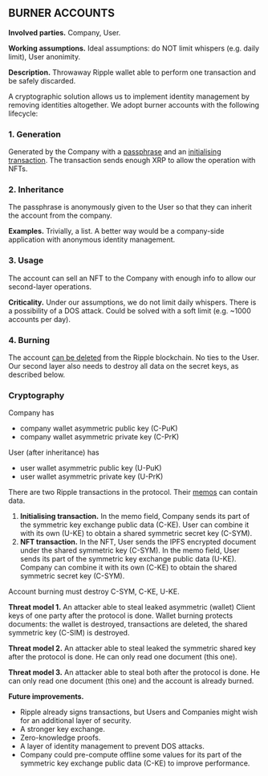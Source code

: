 

## BURNER ACCOUNTS

**Involved parties.** Company, User.

**Working assumptions.** Ideal assumptions: do NOT limit whispers (e.g. daily limit), User anonimity.

**Description.** Throwaway Ripple wallet able to perform one transaction and be safely discarded.

A cryptographic solution allows us to implement identity management by removing identities altogether. We adopt burner accounts with the following lifecycle:

### 1. Generation
Generated by the Company with a [passphrase](https://xrpl.org/cryptographic-keys.html#passphrase) and an [initialising transaction](https://xrpl.org/accounts.html#creating-accounts). The transaction sends enough XRP to allow the operation with NFTs.

### 2. Inheritance
The passphrase is anonymously given to the User so that they can inherit the account from the company. 

**Examples.** Trivially, a list. A better way would be a company-side application with anonymous identity management.

### 3. Usage
The account can sell an NFT to the Company with enough info to allow our second-layer operations.

**Criticality.** Under our assumptions, we do not limit daily whispers. There is a possibility of a DOS attack. Could be solved with a soft limit (e.g. ~1000 accounts per day).

### 4. Burning
The account [can be deleted](https://xrpl.org/deleting-accounts.html) from the Ripple blockchain. No ties to the User. Our second layer also needs to destroy all data on the secret keys, as described below.

### Cryptography

Company has 
- company wallet asymmetric public key (C-PuK)
- company wallet asymmetric private key (C-PrK)

User (after inheritance) has
- user wallet asymmetric public key (U-PuK)
- user wallet asymmetric private key (U-PrK)

There are two Ripple transactions in the protocol. Their [memos](https://xrpl.org/transaction-common-fields.html#memos-field) can contain data. 
1. **Initialising transaction.** In the memo field, Company sends its part of the symmetric key exchange public data (C-KE). User can combine it with its own (U-KE) to obtain a shared symmetric secret key (C-SYM).
2. **NFT transaction.** In the NFT, User sends the IPFS encrypted document under the shared symmetric key (C-SYM). In the memo field, User sends its part of the symmetric key exchange public data (U-KE). Company can combine it with its own (C-KE) to obtain the shared symmetric secret key (C-SYM).

Account burning must destroy C-SYM, C-KE, U-KE.

**Threat model 1.** An attacker able to steal leaked asymmetric (wallet) Client keys of one party after the protocol is done. Wallet burning protects documents: the wallet is destroyed, transactions are deleted, the shared symmetric key (C-SIM) is destroyed.

**Threat model 2.** An attacker able to steal leaked the symmetric shared key after the protocol is done. He can only read one document (this one).

**Threat model 3.** An attacker able to steal both after the protocol is done. He can only read one document (this one) and the account is already burned.

**Future improvements.** 
- Ripple already signs transactions, but Users and Companies might wish for an additional layer of security.
- A stronger key exchange.
- Zero-knowledge proofs.
- A layer of identity management to prevent DOS attacks.
- Company could pre-compute offline some values for its part of the symmetric key exchange public data (C-KE) to improve performance.